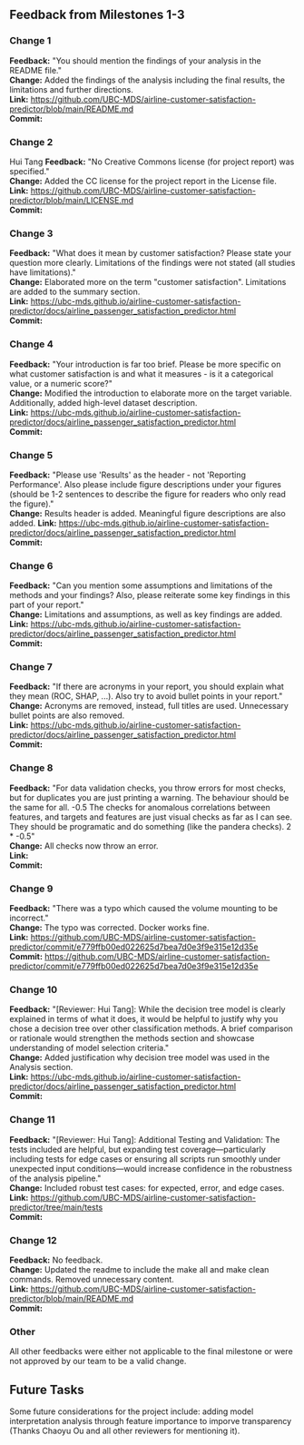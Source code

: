 ## Feedback from Milestones 1-3

### Change 1

**Feedback:** "You should mention the findings of your analysis in the README file."  
**Change:** Added the findings of the analysis including the final results, the limitations and further directions.  
**Link:** https://github.com/UBC-MDS/airline-customer-satisfaction-predictor/blob/main/README.md  
**Commit:**

### Change 2
Hui Tang
**Feedback:** "No Creative Commons license (for project report) was specified."  
**Change:** Added the CC license for the project report in the License file.  
**Link:** https://github.com/UBC-MDS/airline-customer-satisfaction-predictor/blob/main/LICENSE.md  
**Commit:**

### Change 3

**Feedback:** "What does it mean by customer satisfaction? Please state your question more clearly. Limitations of the findings were not stated (all studies have limitations)."  
**Change:** Elaborated more on the term "customer satisfaction". Limitations are added to the summary section.  
**Link:** https://ubc-mds.github.io/airline-customer-satisfaction-predictor/docs/airline_passenger_satisfaction_predictor.html  
**Commit:**

### Change 4

**Feedback:** "Your introduction is far too brief. Please be more specific on what customer satisfaction is and what it measures - is it a categorical value, or a numeric score?"  
**Change:** Modified the introduction to elaborate more on the target variable. Additionally, added high-level dataset description.  
**Link:** https://ubc-mds.github.io/airline-customer-satisfaction-predictor/docs/airline_passenger_satisfaction_predictor.html  
**Commit:**

### Change 5

**Feedback:** "Please use 'Results' as the header - not 'Reporting Performance'. Also please include figure descriptions under your figures (should be 1-2 sentences to describe the figure for readers who only read the figure)."  
**Change:** Results header is added. Meaningful figure descriptions are also added.
**Link:** https://ubc-mds.github.io/airline-customer-satisfaction-predictor/docs/airline_passenger_satisfaction_predictor.html  
**Commit:**

### Change 6

**Feedback:** "Can you mention some assumptions and limitations of the methods and your findings? Also, please reiterate some key findings in this part of your report."  
**Change:** Limitations and assumptions, as well as key findings are added. 
**Link:** https://ubc-mds.github.io/airline-customer-satisfaction-predictor/docs/airline_passenger_satisfaction_predictor.html  
**Commit:**

### Change 7

**Feedback:** "If there are acronyms in your report, you should explain what they mean (ROC, SHAP, ...). Also try to avoid bullet points in your report."  
**Change:** Acronyms are removed, instead, full titles are used. Unnecessary bullet points are also removed.  
**Link:** https://ubc-mds.github.io/airline-customer-satisfaction-predictor/docs/airline_passenger_satisfaction_predictor.html  
**Commit:**

### Change 8

**Feedback:** "For data validation checks, you throw errors for most checks, but for duplicates you are just printing a warning. The behaviour should be the same for all. -0.5
The checks for anomalous correlations between features, and targets and features are just visual checks as far as I can see. They should be programatic and do something (like the pandera checks). 2 * -0.5"  
**Change:** All checks now throw an error.  
**Link:**   
**Commit:**

### Change 9

**Feedback:** "There was a typo which caused the volume mounting to be incorrect."  
**Change:** The typo was corrected. Docker works fine.  
**Link:** https://github.com/UBC-MDS/airline-customer-satisfaction-predictor/commit/e779ffb00ed022625d7bea7d0e3f9e315e12d35e  
**Commit:** https://github.com/UBC-MDS/airline-customer-satisfaction-predictor/commit/e779ffb00ed022625d7bea7d0e3f9e315e12d35e  

### Change 10

**Feedback:** "[Reviewer: Hui Tang]: While the decision tree model is clearly explained in terms of what it does, it would be helpful to justify why you chose a decision tree over other classification methods. A brief comparison or rationale would strengthen the methods section and showcase understanding of model selection criteria."  
**Change:** Added justification why decision tree model was used in the Analysis section.  
**Link:** https://ubc-mds.github.io/airline-customer-satisfaction-predictor/docs/airline_passenger_satisfaction_predictor.html  
**Commit:**

### Change 11

**Feedback:** "[Reviewer: Hui Tang]: Additional Testing and Validation:
The tests included are helpful, but expanding test coverage—particularly including tests for edge cases or ensuring all scripts run smoothly under unexpected input conditions—would increase confidence in the robustness of the analysis pipeline."  
**Change:** Included robust test cases: for expected, error, and edge cases.  
**Link:** https://github.com/UBC-MDS/airline-customer-satisfaction-predictor/tree/main/tests  
**Commit:**

### Change 12

**Feedback:** No feedback.  
**Change:** Updated the readme to include the make all and make clean commands. Removed unnecessary content.  
**Link:** https://github.com/UBC-MDS/airline-customer-satisfaction-predictor/blob/main/README.md    
**Commit:**

### Other

All other feedbacks were either not applicable to the final milestone or were not approved by our team to be a valid change.

## Future Tasks
Some future considerations for the project include: adding model interpretation analysis through feature importance to imporve transparency (Thanks Chaoyu Ou and all other reviewers for mentioning it).
